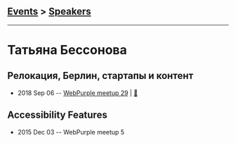 ## [Events](../README.md) > [Speakers](../speakers.md)
---

# Татьяна Бессонова

## Релокация, Берлин, стартапы и контент
- 2018 Sep 06 -- [WebPurple meetup 29](https://www.youtube.com/watch?v=QLXWhxd85Lc)  | [:notebook:](https://docs.google.com/presentation/d/1eYiByqS6f_sSC5EyQn3CWg_D-tY8FsiUpJPIW5YU5YI/edit#slide=id.p)  
## Accessibility Features
- 2015 Dec 03 -- WebPurple meetup 5    
